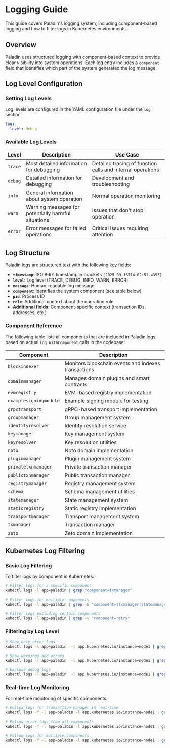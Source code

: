 # Logging Guide

This guide covers Paladin's logging system, including component-based logging and how to filter logs in Kubernetes environments.

## Overview

Paladin uses structured logging with component-based context to provide clear visibility into system operations. Each log entry includes a `component` field that identifies which part of the system generated the log message.

## Log Level Configuration

### Setting Log Levels

Log levels are configured in the YAML configuration file under the `log` section.

```yaml
log:
  level: debug
```

### Available Log Levels

| Level | Description | Use Case |
|-------|-------------|----------|
| `trace` | Most detailed information for debugging | Detailed tracing of function calls and internal operations |
| `debug` | Detailed information for debugging | Development and troubleshooting |
| `info` | General information about system operation | Normal operation monitoring |
| `warn` | Warning messages for potentially harmful situations | Issues that don't stop operation |
| `error` | Error messages for failed operations | Critical issues requiring attention |

## Log Structure

Paladin logs are structured text with the following key fields:

- **`timestamp`**: ISO 8601 timestamp in brackets `[2025-09-16T14:02:51.439Z]`
- **`level`**: Log level (TRACE, DEBUG, INFO, WARN, ERROR)
- **`message`**: Human-readable log message
- **`component`**: Identifies the system component (see table below)
- **`pid`**: Process ID
- **`role`**: Additional context about the operation role
- **Additional fields**: Component-specific context (transaction IDs, addresses, etc.)

### Component Reference

The following table lists all components that are included in Paladin logs based on actual `log.WithComponent` calls in the codebase:

| Component | Description |
|-----------|-------------|
| `blockindexer` | Monitors blockchain events and indexes transactions |
| `domainmanager` | Manages domain plugins and smart contracts |
| `evmregistry` | EVM-based registry implementation |
| `examplesigningmodule` | Example signing module for testing |
| `grpctransport` | gRPC-based transport implementation |
| `groupmanager` | Group management system |
| `identityresolver` | Identity resolution service |
| `keymanager` | Key management system |
| `keyresolver` | Key resolution utilities |
| `noto` | Noto domain implementation |
| `pluginmanager` | Plugin management system |
| `privatetxnmanager` | Private transaction manager |
| `publictxnmanager` | Public transaction manager |
| `registrymanager` | Registry management system |
| `schema` | Schema management utilities |
| `statemanager` | State management system |
| `staticregistry` | Static registry implementation |
| `transportmanager` | Transport management system |
| `txmanager` | Transaction manager |
| `zeto` | Zeto domain implementation |

## Kubernetes Log Filtering

### Basic Log Filtering

To filter logs by component in Kubernetes:

```bash
# Filter logs for a specific component
kubectl logs -l app=paladin | grep "component=txmanager"

# Filter logs for multiple components
kubectl logs -l app=paladin | grep -E "component=(txmanager|statemanager)"

# Filter logs excluding certain components
kubectl logs -l app=paladin | grep -v "component=retry"
```

### Filtering by Log Level

```bash
# Show only error logs
kubectl logs -l app=paladin  -l app.kubernetes.io/instance=node1 | grep "ERROR"

# Show warnings and errors
kubectl logs -l app=paladin  -l app.kubernetes.io/instance=node1 | grep -E "(WARN|ERROR)"

# Exclude debug logs
kubectl logs -l app=paladin  -l app.kubernetes.io/instance=node1 | grep -v "DEBUG"
```

### Real-time Log Monitoring

For real-time monitoring of specific components:

```bash
# Follow logs for transaction manager in real-time
kubectl logs -f -l app=paladin -l app.kubernetes.io/instance=node1 | grep "component=txmanager"

# Follow error logs from all components
kubectl logs -f -l app=paladin -l app.kubernetes.io/instance=node1 | grep "ERROR"

# Follow logs for multiple components
kubectl logs -f -l app=paladin -l app.kubernetes.io/instance=node1 | grep -E "component=(txmanager|statemanager|domainmanager)"
```


